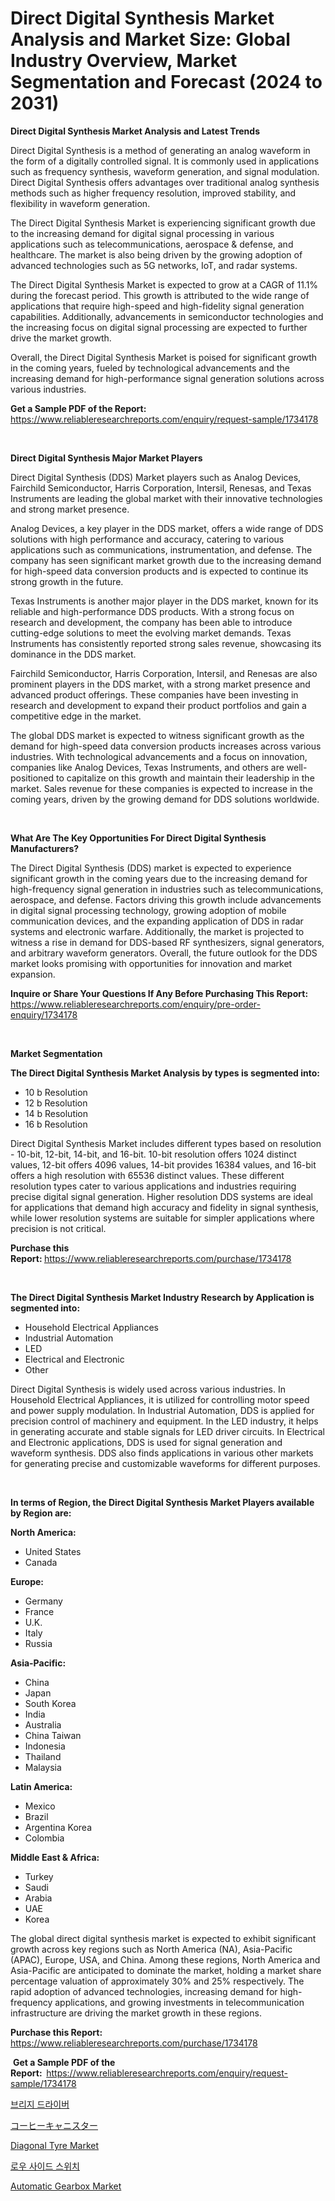 <p><h1>Direct Digital Synthesis Market Analysis and Market Size: Global Industry Overview, Market Segmentation and Forecast (2024 to 2031)</h1></p><p><strong>Direct Digital Synthesis Market Analysis and Latest Trends</strong></p>
<p><p>Direct Digital Synthesis is a method of generating an analog waveform in the form of a digitally controlled signal. It is commonly used in applications such as frequency synthesis, waveform generation, and signal modulation. Direct Digital Synthesis offers advantages over traditional analog synthesis methods such as higher frequency resolution, improved stability, and flexibility in waveform generation.</p><p>The Direct Digital Synthesis Market is experiencing significant growth due to the increasing demand for digital signal processing in various applications such as telecommunications, aerospace & defense, and healthcare. The market is also being driven by the growing adoption of advanced technologies such as 5G networks, IoT, and radar systems.</p><p>The Direct Digital Synthesis Market is expected to grow at a CAGR of 11.1% during the forecast period. This growth is attributed to the wide range of applications that require high-speed and high-fidelity signal generation capabilities. Additionally, advancements in semiconductor technologies and the increasing focus on digital signal processing are expected to further drive the market growth.</p><p>Overall, the Direct Digital Synthesis Market is poised for significant growth in the coming years, fueled by technological advancements and the increasing demand for high-performance signal generation solutions across various industries.</p></p>
<p><strong>Get a Sample PDF of the Report:&nbsp;</strong> <a href="https://www.reliableresearchreports.com/enquiry/request-sample/1734178">https://www.reliableresearchreports.com/enquiry/request-sample/1734178</a></p>
<p>&nbsp;</p>
<p><strong>Direct Digital Synthesis Major Market Players</strong></p>
<p><p>Direct Digital Synthesis (DDS) Market players such as Analog Devices, Fairchild Semiconductor, Harris Corporation, Intersil, Renesas, and Texas Instruments are leading the global market with their innovative technologies and strong market presence.</p><p>Analog Devices, a key player in the DDS market, offers a wide range of DDS solutions with high performance and accuracy, catering to various applications such as communications, instrumentation, and defense. The company has seen significant market growth due to the increasing demand for high-speed data conversion products and is expected to continue its strong growth in the future.</p><p>Texas Instruments is another major player in the DDS market, known for its reliable and high-performance DDS products. With a strong focus on research and development, the company has been able to introduce cutting-edge solutions to meet the evolving market demands. Texas Instruments has consistently reported strong sales revenue, showcasing its dominance in the DDS market.</p><p>Fairchild Semiconductor, Harris Corporation, Intersil, and Renesas are also prominent players in the DDS market, with a strong market presence and advanced product offerings. These companies have been investing in research and development to expand their product portfolios and gain a competitive edge in the market.</p><p>The global DDS market is expected to witness significant growth as the demand for high-speed data conversion products increases across various industries. With technological advancements and a focus on innovation, companies like Analog Devices, Texas Instruments, and others are well-positioned to capitalize on this growth and maintain their leadership in the market. Sales revenue for these companies is expected to increase in the coming years, driven by the growing demand for DDS solutions worldwide.</p></p>
<p>&nbsp;</p>
<p><strong>What Are The Key Opportunities For Direct Digital Synthesis Manufacturers?</strong></p>
<p><p>The Direct Digital Synthesis (DDS) market is expected to experience significant growth in the coming years due to the increasing demand for high-frequency signal generation in industries such as telecommunications, aerospace, and defense. Factors driving this growth include advancements in digital signal processing technology, growing adoption of mobile communication devices, and the expanding application of DDS in radar systems and electronic warfare. Additionally, the market is projected to witness a rise in demand for DDS-based RF synthesizers, signal generators, and arbitrary waveform generators. Overall, the future outlook for the DDS market looks promising with opportunities for innovation and market expansion.</p></p>
<p><strong>Inquire or Share Your Questions If Any Before Purchasing This Report:</strong> <a href="https://www.reliableresearchreports.com/enquiry/pre-order-enquiry/1734178">https://www.reliableresearchreports.com/enquiry/pre-order-enquiry/1734178</a></p>
<p>&nbsp;</p>
<p><strong>Market Segmentation</strong></p>
<p><strong>The Direct Digital Synthesis Market Analysis by types is segmented into:</strong></p>
<p><ul><li>10 b Resolution</li><li>12 b Resolution</li><li>14 b Resolution</li><li>16 b Resolution</li></ul></p>
<p><p>Direct Digital Synthesis Market includes different types based on resolution - 10-bit, 12-bit, 14-bit, and 16-bit. 10-bit resolution offers 1024 distinct values, 12-bit offers 4096 values, 14-bit provides 16384 values, and 16-bit offers a high resolution with 65536 distinct values. These different resolution types cater to various applications and industries requiring precise digital signal generation. Higher resolution DDS systems are ideal for applications that demand high accuracy and fidelity in signal synthesis, while lower resolution systems are suitable for simpler applications where precision is not critical.</p></p>
<p><strong>Purchase this Report:&nbsp;</strong><a href="https://www.reliableresearchreports.com/purchase/1734178">https://www.reliableresearchreports.com/purchase/1734178</a></p>
<p>&nbsp;</p>
<p><strong>The Direct Digital Synthesis Market Industry Research by Application is segmented into:</strong></p>
<p><ul><li>Household Electrical Appliances</li><li>Industrial Automation</li><li>LED</li><li>Electrical and Electronic</li><li>Other</li></ul></p>
<p><p>Direct Digital Synthesis is widely used across various industries. In Household Electrical Appliances, it is utilized for controlling motor speed and power supply modulation. In Industrial Automation, DDS is applied for precision control of machinery and equipment. In the LED industry, it helps in generating accurate and stable signals for LED driver circuits. In Electrical and Electronic applications, DDS is used for signal generation and waveform synthesis. DDS also finds applications in various other markets for generating precise and customizable waveforms for different purposes.</p></p>
<p>&nbsp;</p>
<p><strong>In terms of Region, the Direct Digital Synthesis Market Players available by Region are:</strong></p>
<p>
    <p> <strong> North America: </strong>
        <ul>
            <li>United States</li>
            <li>Canada</li>
        </ul>
        </p> 
    <p> <strong> Europe: </strong>
        <ul>
            <li>Germany</li>
            <li>France</li>
            <li>U.K.</li>
            <li>Italy</li>
            <li>Russia</li>
        </ul>
        </p> 
    <p> <strong> Asia-Pacific: </strong>
        <ul>
            <li>China</li>
            <li>Japan</li>
            <li>South Korea</li>
            <li>India</li>
            <li>Australia</li>
            <li>China Taiwan</li>
            <li>Indonesia</li>
            <li>Thailand</li>
            <li>Malaysia</li>
        </ul>
        </p> 
    <p> <strong> Latin America: </strong>
        <ul>
            <li>Mexico</li>
            <li>Brazil</li>
            <li>Argentina Korea</li>
            <li>Colombia</li>
        </ul>
        </p> 
    <p> <strong> Middle East & Africa: </strong>
        <ul>
            <li>Turkey</li>
            <li>Saudi</li>
            <li>Arabia</li>
            <li>UAE</li>
            <li>Korea</li>
        </ul>
    </p>
    </p>
<p><p>The global direct digital synthesis market is expected to exhibit significant growth across key regions such as North America (NA), Asia-Pacific (APAC), Europe, USA, and China. Among these regions, North America and Asia-Pacific are anticipated to dominate the market, holding a market share percentage valuation of approximately 30% and 25% respectively. The rapid adoption of advanced technologies, increasing demand for high-frequency applications, and growing investments in telecommunication infrastructure are driving the market growth in these regions.</p></p>
<p><strong>Purchase this Report: </strong><a href="https://www.reliableresearchreports.com/purchase/1734178">https://www.reliableresearchreports.com/purchase/1734178</a></p>
<p>&nbsp;<strong>Get a Sample PDF of the Report:&nbsp;&nbsp;</strong><a href="https://www.reliableresearchreports.com/enquiry/request-sample/1734178">https://www.reliableresearchreports.com/enquiry/request-sample/1734178</a></p>
<p><strong></strong></p>
<p><p><a href="https://github.com/trmesnao7959541/Market-Research-Report-List-1/blob/main/15953618911.md">브리지 드라이버</a></p><p><a href="https://github.com/adcxff01450218/Market-Research-Report-List-1/blob/main/40109959624.md">コーヒーキャニスター</a></p><p><a href="https://issuu.com/reportprime-2/docs/diagonal-tyre-market-size-2030.pptx">Diagonal Tyre Market</a></p><p><a href="https://github.com/vsn7qpua81q/Market-Research-Report-List-1/blob/main/88224388912.md">로우 사이드 스위치</a></p><p><a href="https://issuu.com/reportprime-2/docs/automatic-gearbox-market-size-2030.pptx">Automatic Gearbox Market</a></p></p>